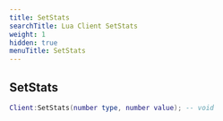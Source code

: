 ```yaml
---
title: SetStats
searchTitle: Lua Client SetStats
weight: 1
hidden: true
menuTitle: SetStats
---
```

## SetStats
```lua
Client:SetStats(number type, number value); -- void
```
